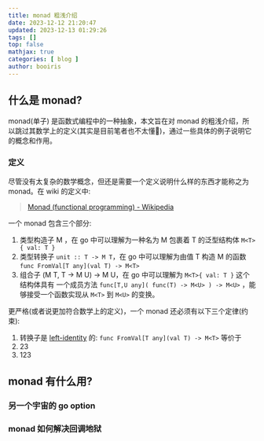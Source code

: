 ```yaml
---
title: monad 粗浅介绍 
date: 2023-12-12 21:20:47 
updated: 2023-12-13 01:29:26
tags: [] 
top: false
mathjax: true
categories: [ blog ]
author: booiris
---
```


## 什么是 monad?

monad(单子) 是函数式编程中的一种抽象，本文旨在对 monad 的粗浅介绍，所以跳过其数学上的定义(其实是目前笔者也不太懂🤫)，通过一些具体的例子说明它的概念和作用。

### 定义

尽管没有太复杂的数学概念，但还是需要一个定义说明什么样的东西才能称之为 monad。在 wiki 的定义中:

> [Monad (functional programming) - Wikipedia](https://en.wikipedia.org/wiki/Monad_(functional_programming)#Definition)

一个 monad 包含三个部分:

1. 类型构造子 M ，在 go 中可以理解为一种名为 M 包裹着 T 的泛型结构体 `M<T>{ val: T }`
2. 类型转换子 ` unit :: T -> M T `，在 go 中可以理解为由值 T 构造 M 的函数 `func FromVal[T any](val T) -> M<T>`
3. 组合子 (M T, T -> M U) -> M U，在 go 中可以理解为 `M<T>{ val: T }` 这个结构体具有 一个成员方法 `func[T,U any]( func(T) -> M<U> ) -> M<U>` ，能够接受一个函数实现从 `M<T>` 到 `M<U>` 的变换。

更严格(或者说更加符合数学上的定义)，一个 monad 还必须有以下三个定律(约束):

1. 转换子是 [left-identity](https://en.wikipedia.org/wiki/Identity_element) 的: `func FromVal[T any](val T) -> M<T>` 等价于
2. 23
3. 123

## monad 有什么用?

### 另一个宇宙的 go option

### monad 如何解决回调地狱

### 